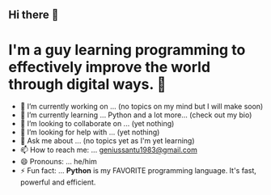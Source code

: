 ## Hi there 👋

# I'm a guy learning programming to effectively improve the world through digital ways. 🎉

- 🔭 I’m currently working on ... (no topics on my mind but I will make soon)
- 🌱 I’m currently learning ... Python and a lot more... (check out my bio)
- 👯 I’m looking to collaborate on ... (yet nothing)
- 🤔 I’m looking for help with ... (yet nothing)
- 💬 Ask me about ... (no topics yet as I'm yet learning)
- 📫 How to reach me: ... geniussantu1983@gmail.com
- 😄 Pronouns: ... he/him
- ⚡ Fun fact: ... **Python** is my FAVORITE programming language. It's fast, powerful and efficient.
